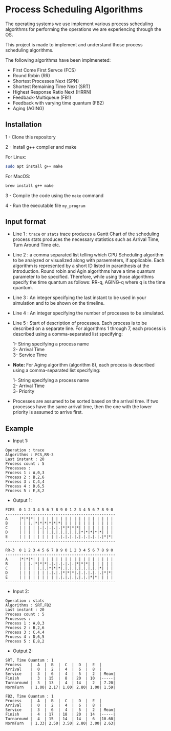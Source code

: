 # Process Scheduling Algorithms

The operating systems we use implement various process scheduling algorithms for performing the operations we are experiencing through the OS.

This project is made to implement and understand those process scheduling algorithms.

The following algorithms have been implmeneted:

- First Come First Servce (FCS)
- Round Robin (RR)
- Shortest Processes Next (SPN)
- Shortest Remaining Time Next (SRT)
- Highest Response Ratio Next (HRRN)
- Feedback-Multiqueue (FB1)
- Feedback with varying time quantum (FB2)
- Aging (AGING)

## Installation

1 - Clone this repository

2 - Install g++ compiler and make

For Linux:

```bash
sudo apt install g++ make
```

For MacOS:

```zsh
brew install g++ make
```

3 - Compile the code using the `make` command

4 - Run the executable file `my_program`

## Input format

- Line 1 : `trace` or `stats`
  trace produces a Gantt Chart of the scheduling process
  stats produces the necessary statistics such as Arrival Time, Turn Around Time etc.

- Line 2 : a comma separated list telling which CPU Scheduling algorithm to be analyzed or visualized along with
  paraemeters, if applicable. Each algorithm is represented by a short ID listed in paranthesis at the
  introduction.
  Round robin and Agin algorithms have a time quantum parameter to be specified. Therefore, while using
  those algorithms specify the time quantum as follows: RR-q, AGING-q where q is the time quantum.
- Line 3 : An integer specifying the last instant to be used in your simulation and to be shown on the timeline.
- Line 4 : An integer specifying the number of processes to be simulated.
- Line 5 : Start of description of processes. Each process is to be described on a separate line. For algorithms 1 through 7, each process is described using a comma-separated list specifying:

  1- String specifying a process name\
   2- Arrival Time\
   3- Service Time

- **Note:** For Aging algorithm (algorithm 8), each process is described using a comma-separated list specifying:

  1- String specifying a process name\
   2- Arrival Time\
   3- Priority

- Processes are assumed to be sorted based on the arrival time. If two processes have the same arrival time, then the one with the lower priority is assumed to arrive first.

## Example

- Input 1:

```
Operation : trace
Algorithms : FCS,RR-3
Last instant : 20
Process count : 5
Processes :
Process 1 : A,0,3
Process 2 : B,2,6
Process 3 : C,4,4
Process 4 : D,6,5
Process 5 : E,8,2
```

- Output 1:

```
FCFS  0 1 2 3 4 5 6 7 8 9 0 1 2 3 4 5 6 7 8 9 0
------------------------------------------------
A     |*|*|*| | | | | | | | | | | | | | | | | |
B     | | |.|*|*|*|*|*|*| | | | | | | | | | | |
C     | | | | |.|.|.|.|.|*|*|*|*| | | | | | | |
D     | | | | | | |.|.|.|.|.|.|.|*|*|*|*|*| | |
E     | | | | | | | | |.|.|.|.|.|.|.|.|.|.|*|*|
------------------------------------------------

RR-3  0 1 2 3 4 5 6 7 8 9 0 1 2 3 4 5 6 7 8 9 0
------------------------------------------------
A     |*|*|*| | | | | | | | | | | | | | | | | |
B     | | |.|*|*|*|.|.|.|.|.|.|*|*|*| | | | | |
C     | | | | |.|.|*|*|*|.|.|.|.|.|.|.|.|*| | |
D     | | | | | | |.|.|.|*|*|*|.|.|.|.|.|.|*|*|
E     | | | | | | | | |.|.|.|.|.|.|.|*|*| | | |
------------------------------------------------
```

- Input 2:

```
Operation : stats
Algorithms : SRT,FB2
Last instant : 20
Process count : 5
Processes :
Process 1 : A,0,3
Process 2 : B,2,6
Process 3 : C,4,4
Process 4 : D,6,5
Process 5 : E,8,2
```

- Output 2:

```
SRT, Time Quantum : 1
Process    |  A  |  B  |  C  |  D  |  E  |
Arrival    |  0  |  2  |  4  |  6  |  8  |
Service    |  3  |  6  |  4  |  5  |  2  | Mean|
Finish     |  3  | 15  |  8  | 20  | 10  |-----|
Turnaround |  3  | 13  |  4  | 14  |  2  | 7.20|
NormTurn   | 1.00| 2.17| 1.00| 2.80| 1.00| 1.59|

FB2, Time Quantum : 1
Process    |  A  |  B  |  C  |  D  |  E  |
Arrival    |  0  |  2  |  4  |  6  |  8  |
Service    |  3  |  6  |  4  |  5  |  2  | Mean|
Finish     |  4  | 17  | 18  | 20  | 14  |-----|
Turnaround |  4  | 15  | 14  | 14  |  6  |10.60|
NormTurn   | 1.33| 2.50| 3.50| 2.80| 3.00| 2.63|
```
